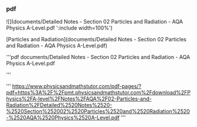 ### pdf

![](documents/Detailed Notes - Section 02 Particles and Radiation - AQA Physics A-Level.pdf ':include width=100%')

[Particles and Radiation](documents/Detailed Notes - Section 02 Particles and Radiation - AQA Physics A-Level.pdf)

'''pdf
documents/Detailed Notes - Section 02 Particles and Radiation - AQA Physics A-Level.pdf

'''

'''
https://www.physicsandmathstutor.com/pdf-pages/?pdf=https%3A%2F%2Fpmt.physicsandmathstutor.com%2Fdownload%2FPhysics%2FA-level%2FNotes%2FAQA%2F02-Particles-and-Radiation%2FDetailed%2520Notes%2520-%2520Section%252002%2520Particles%2520and%2520Radiation%2520-%2520AQA%2520Physics%2520A-Level.pdf
'''
